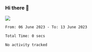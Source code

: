 ### Hi there 👋️

![](https://komarev.com/ghpvc/?username=Loner1024)

<!--START_SECTION:waka-->

```txt
From: 06 June 2023 - To: 13 June 2023

Total Time: 0 secs

No activity tracked
```

<!--END_SECTION:waka-->



